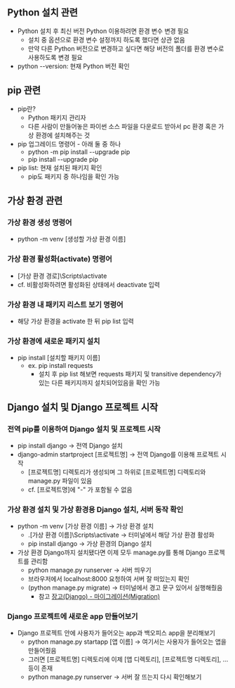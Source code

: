 ## Python 설치 관련
- Python 설치 후 최신 버전 Python 이용하려면 환경 변수 변경 필요
  - 설치 중 옵션으로 환경 변수 설정까지 하도록 했다면 상관 없음
  - 만약 다른 Python 버전으로 변경하고 싶다면 해당 버전의 폴더를 환경 변수로 사용하도록 변경 필요
- python --version: 현재 Python 버전 확인

## pip 관련
- pip란?
  - Python 패키지 관리자
  - 다른 사람이 만들어놓은 파이썬 소스 파일을 다운로드 받아서 pc 환경 혹은 가상 환경에 설치해주는 것 
- pip 업그레이드 명령어 - 아래 둘 중 하나
  - python -m pip install --upgrade pip
  - pip install --upgrade pip
- pip list: 현재 설치된 패키지 확인
  - pip도 패키지 중 하나임을 확인 가능

## 가상 환경 관련
### 가상 환경 생성 명령어
- python -m venv [생성할 가상 환경 이름]

### 가상 환경 활성화(activate) 명령어
- [가상 환경 경로]\Scripts\activate
- cf. 비활성화하려면 활성화된 상태에서 deactivate 입력

### 가상 환경 내 패키지 리스트 보기 명령어
- 해당 가상 환경을 activate 한 뒤 pip list 입력

### 가상 환경에 새로운 패키지 설치
- pip install [설치할 패키지 이름]
  - ex. pip install requests
    - 설치 후 pip list 해보면 requests 패키지 및 transitive dependency가 있는 다른 패키지까지 설치되어있음을 확인 가능

## Django 설치 및 Django 프로젝트 시작
### 전역 pip를 이용하여 Django 설치 및 프로젝트 시작
- pip install django → 전역 Django 설치
- django-admin startproject [프로젝트명] → 전역 Django를 이용해 프로젝트 시작
  - [프로젝트명] 디렉토리가 생성되며 그 하위로 [프로젝트명] 디렉토리와 manage.py 파일이 있음
  - cf. [프로젝트명]에 "-" 가 포함될 수 없음

### 가상 환경 설치 및 가상 환경용 Django 설치, 서버 동작 확인
- python -m venv [가상 환경 이름] → 가상 환경 설치
  - .\[가상 환경 이름]\Scripts\activate → 터미널에서 해당 가상 환경 활성화
  - pip install django → 가상 환경의 Django 설치
- 가상 환경 Django까지 설치됐다면 이제 모두 manage.py를 통해 Django 프로젝트를 관리함
  - python manage.py runserver → 서버 띄우기
  - 브라우저에서 localhost:8000 요청하여 서버 잘 떠있는지 확인
  - (python manage.py migrate) → 터미널에서 경고 문구 있어서 실행해줬음
    - 참고 [장고(Django) - 마이그레이션(Migration)](https://tibetsandfox.tistory.com/24)

### Django 프로젝트에 새로운 app 만들어보기
- Django 프로젝트 안에 사용자가 들어오는 app과 백오피스 app을 분리해보기
  - python manage.py startapp [앱 이름] → 여기서는 사용자가 들어오는 앱을 만들어줬음
  - 그러면 [프로젝트명] 디렉토리에 이제 [앱 디렉토리], [프로젝트명 디렉토리], ... 등이 존재
  - python manage.py runserver → 서버 잘 뜨는지 다시 확인해보기
